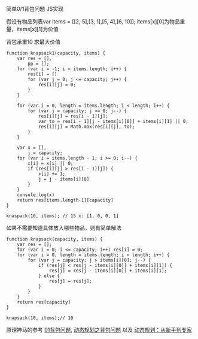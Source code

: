 简单0/1背包问题 JS实现

假设有物品列表var items = [[2, 5],[3, 1],[5, 4],[6, 10]]; items[x][0]为物品重量，items[x][1]为价值

背包承重10 求最大价值

```
function knapsack1(capacity, items) {
    var res = [],
        pp = [];
    for (var i = -1; i < items.length; i++) {
        res[i] = []
        for (var j = 0; j <= capacity; j++) {
            res[i][j] = 0;
        }
    }

    for (var i = 0, length = items.length; i < length; i++) {
        for (var j = capacity; j >= 0; j--) {
            res[i][j] = res[i - 1][j];
            var to = res[i - 1][j - items[i][0]] + items[i][1] || 0;
            res[i][j] = Math.max(res[i][j], to);
        }
    }

    var x = [],
        j = capacity;
    for (var i = items.length - 1; i >= 0; i--) {
        x[i] = x[i] || 0;
        if (res[i][j] > res[i - 1][j]) {
            x[i] += 1;
            j = j - items[i][0]
        }
    }
    console.log(x)
    return res[items.length-1][capacity]
}

knaspack(10, items); // 15 x: [1, 0, 0, 1]
```

如果不需要知道具体放入哪些物品，则有简单解法

```
function knapsack(capacity, items) {
    var res = [];
    for (var i = 0; i <= capacity; i++) res[i] = 0;
    for (var i = 0, length = items.length; i < length; i++) {
        for (var j = capacity; j > items[i][0]; j--) {
            if (res[j] < res[j - items[i][0]] + items[i][1]) {
                res[j] = res[j - items[i][0]] + items[i][1];
            } else {
                res[j] = res[j];
            }
        }
    }
    return res[capacity]
}

knapsack(10, items);// 10
```

原理神马的参考 [01背包问题](http://love-oriented.com/pack/P01.html), [动态规划之背包问题](http://www.hawstein.com/posts/dp-knapsack.html) 以及 [动态规划：从新手到专家](http://www.hawstein.com/posts/dp-novice-to-advanced.html)
